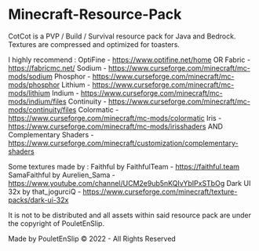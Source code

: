 # Minecraft-Resource-Pack

CotCot is a PVP / Build / Survival resource pack for Java and Bedrock.
Textures are compressed and optimized for toasters.
<br>

I highly recommend :
OptiFine - https://www.optifine.net/home
OR
	Fabric - https://fabricmc.net/
	Sodium - https://www.curseforge.com/minecraft/mc-mods/sodium
	Phosphor - https://www.curseforge.com/minecraft/mc-mods/phosphor
	Lithium - https://www.curseforge.com/minecraft/mc-mods/lithium
	Indium - https://www.curseforge.com/minecraft/mc-mods/indium/files
	Continuity - https://www.curseforge.com/minecraft/mc-mods/continuity/files
	Colormatic - https://www.curseforge.com/minecraft/mc-mods/colormatic
	Iris - https://www.curseforge.com/minecraft/mc-mods/irisshaders
AND
Complementary Shaders - https://www.curseforge.com/minecraft/customization/complementary-shaders


Some textures made by :
Faithful by FaithfulTeam - https://faithful.team
SamaFaithful by Aurelien_Sama - https://www.youtube.com/channel/UCM2e9ub5nKQIvYbIPxSTbOg
Dark UI 32x by that_jogurciQ - https://www.curseforge.com/minecraft/texture-packs/dark-ui-32x


It is not to be distributed and all assets within said
resource pack are under the copyright of PouletEnSlip.

Made by PouletEnSlip © 2022 - All Rights Reserved
